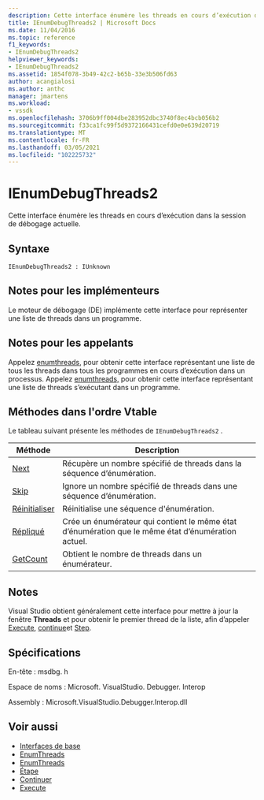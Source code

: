```yaml
---
description: Cette interface énumère les threads en cours d’exécution dans la session de débogage actuelle.
title: IEnumDebugThreads2 | Microsoft Docs
ms.date: 11/04/2016
ms.topic: reference
f1_keywords:
- IEnumDebugThreads2
helpviewer_keywords:
- IEnumDebugThreads2
ms.assetid: 1854f078-3b49-42c2-b65b-33e3b506fd63
author: acangialosi
ms.author: anthc
manager: jmartens
ms.workload:
- vssdk
ms.openlocfilehash: 3706b9ff004dbe283952dbc3740f8ec4bcb056b2
ms.sourcegitcommit: f33ca1fc99f5d9372166431cefd0e0e639d20719
ms.translationtype: MT
ms.contentlocale: fr-FR
ms.lasthandoff: 03/05/2021
ms.locfileid: "102225732"
---
```

# <a name="ienumdebugthreads2"></a>IEnumDebugThreads2
Cette interface énumère les threads en cours d’exécution dans la session de débogage actuelle.

## <a name="syntax"></a>Syntaxe

```
IEnumDebugThreads2 : IUnknown
```

## <a name="notes-for-implementers"></a>Notes pour les implémenteurs
 Le moteur de débogage (DE) implémente cette interface pour représenter une liste de threads dans un programme.

## <a name="notes-for-callers"></a>Notes pour les appelants
 Appelez [enumthreads,](../../../extensibility/debugger/reference/idebugprocess2-enumthreads.md) pour obtenir cette interface représentant une liste de tous les threads dans tous les programmes en cours d’exécution dans un processus. Appelez [enumthreads,](../../../extensibility/debugger/reference/idebugprogram2-enumthreads.md) pour obtenir cette interface représentant une liste de threads s’exécutant dans un programme.

## <a name="methods-in-vtable-order"></a>Méthodes dans l'ordre Vtable
 Le tableau suivant présente les méthodes de `IEnumDebugThreads2` .

|Méthode|Description|
|------------|-----------------|
|[Next](../../../extensibility/debugger/reference/ienumdebugthreads2-next.md)|Récupère un nombre spécifié de threads dans la séquence d’énumération.|
|[Skip](../../../extensibility/debugger/reference/ienumdebugthreads2-skip.md)|Ignore un nombre spécifié de threads dans une séquence d’énumération.|
|[Réinitialiser](../../../extensibility/debugger/reference/ienumdebugthreads2-reset.md)|Réinitialise une séquence d'énumération.|
|[Répliqué](../../../extensibility/debugger/reference/ienumdebugthreads2-clone.md)|Crée un énumérateur qui contient le même état d’énumération que le même état d’énumération actuel.|
|[GetCount](../../../extensibility/debugger/reference/ienumdebugthreads2-getcount.md)|Obtient le nombre de threads dans un énumérateur.|

## <a name="remarks"></a>Notes
 Visual Studio obtient généralement cette interface pour mettre à jour la fenêtre **Threads** et pour obtenir le premier thread de la liste, afin d’appeler [Execute](../../../extensibility/debugger/reference/idebugprocess3-execute.md), [continue](../../../extensibility/debugger/reference/idebugprocess3-continue.md)et [Step](../../../extensibility/debugger/reference/idebugprocess3-step.md).

## <a name="requirements"></a>Spécifications
 En-tête : msdbg. h

 Espace de noms : Microsoft. VisualStudio. Debugger. Interop

 Assembly : Microsoft.VisualStudio.Debugger.Interop.dll

## <a name="see-also"></a>Voir aussi
- [Interfaces de base](../../../extensibility/debugger/reference/core-interfaces.md)
- [EnumThreads](../../../extensibility/debugger/reference/idebugprocess2-enumthreads.md)
- [EnumThreads](../../../extensibility/debugger/reference/idebugprogram2-enumthreads.md)
- [Étape](../../../extensibility/debugger/reference/idebugprocess3-step.md)
- [Continuer](../../../extensibility/debugger/reference/idebugprocess3-continue.md)
- [Execute](../../../extensibility/debugger/reference/idebugprocess3-execute.md)
